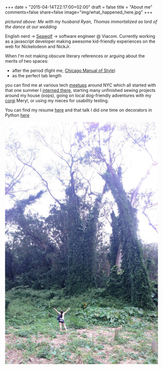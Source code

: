 +++
date = "2015-04-14T22:17:00+02:00"
draft = false
title = "About me"
comments=false
share=false
image="img/what_happened_here.jpg"
+++


*pictured above: Me with my husband Ryan, Thomas immortalized as lord of the dance at our wedding*



English nerd -> [Seawolf](https://www.cs.stonybrook.edu/) -> software engineer @ Viacom.  Currently working as a javascript developer making awesome kid-friendly experiences on the web for Nickelodeon and NickJr.  


When I'm not making obscure literary references or arguing about the merits of two spaces: 


- after the period (fight me, [Chicago Manual of Style](http://www.chicagomanualofstyle.org/qanda/data/faq/topics/OneSpaceorTwo.html))
- as the perfect tab length

you can find me at various tech [meetups](http://www.meetup.com/members/96241402/) around NYC which all started with that one summer I [interned there](http://making.meetup.com/post/58931840916/introducing-meetupquest), starting many unfinished sewing projects around my house (oops), going on local dog-friendly adventures with my [corgi](https://en.wikipedia.org/wiki/Cardigan_Welsh_Corgi) Meryl, or using my nieces for usability testing.  


You can find my resume [here](https://drive.google.com/file/d/0BwZCfk49XK_MS3NHTk1vNXdvaU0/view?usp=sharing) and that talk I did one time on decorators in Python [here](https://docs.google.com/presentation/d/1TmaaYFMZYYugkYFG3U2Tw_Ro0V033D_cGE_Tz2z21Jc/edit?usp=sharing)

![Manoa Falls, Hawaii](/img/manoa_falls.jpg "Me in Manoa Falls Park, Hawaii.")